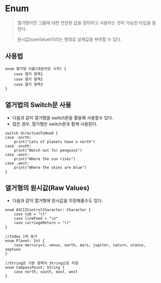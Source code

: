 # Enum
> 열거형이란 그룹에 대한 연관된 값을 정의하고 사용하는 것이 가능한 타입을 말한다.
> 
>원시값(rawValue)이라는 형태로 실제값을 부여할 수 있다. 

## 사용법
```
enum 열거형 이름(대문자로 시작) {
    case 열거 항목1
    case 열거 항목2
    case 열거 항목3
}
```

## 열거법의 Switch문 사용
* 다음과 같이 열거형을 switch문을 활용해 사용할수 있다.
* 많은 경우, 열거형은 switch문과 함께 사용된다.

```
switch directionToHead {
case .north:
    print("Lots of planets have a north")
case .south:
    print("Watch out for penguins")
case .east:
    print("Where the sun rises")
case .west:
    print("Where the skies are blue")
}
```
## 열거형의 원시값(Raw Values)
* 다음과 같이 열거형에 원시값을 지정해줄수도 있다.
```
enum ASCIIControlCharacter: Character {
    case tab = "\t"
    case lineFeed = "\n"
    case carriageReturn = "\r"
}
    
//Index 1씩 증가
enum Planet: Int {
    case mercury=1, venus, earth, mars, jupiter, saturn, uranus, neptune
}
    
//String은 기본 항목이 String으로 지정
enum CompassPoint: String {
    case north, south, east, west
}
```
